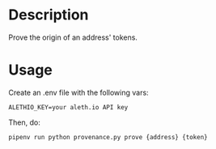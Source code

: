 # Description

Prove the origin of an address' tokens.

# Usage

Create an .env file with the following vars:
```
ALETHIO_KEY=your aleth.io API key
```

Then, do:
```
pipenv run python provenance.py prove {address} {token}
```
